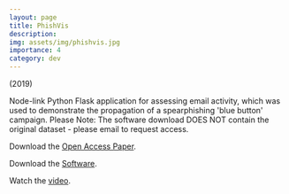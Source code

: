 ```yaml
---
layout: page
title: PhishVis
description: 
img: assets/img/phishvis.jpg
importance: 4
category: dev
---
```


(2019)

Node-link Python Flask application for assessing email activity, which was used to demonstrate the propagation of a spearphishing 'blue button' campaign. Please Note: The software download DOES NOT contain the original dataset - please email to request access.

Download the [Open Access Paper](https://uwe-repository.worktribe.com/output/846224/tools-and-techniques-for-improving-cyber-situational-awareness-of-targeted-phishing-attacks).

Download the [Software](#).

Watch the [video](https://youtu.be/LdOM90oCysk).